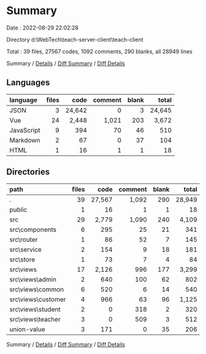 # Summary

Date : 2022-08-29 22:02:28

Directory d:\\WebTech\\teach-server-client\\teach-client

Total : 39 files,  27567 codes, 1092 comments, 290 blanks, all 28949 lines

Summary / [Details](details.md) / [Diff Summary](diff.md) / [Diff Details](diff-details.md)

## Languages
| language | files | code | comment | blank | total |
| :--- | ---: | ---: | ---: | ---: | ---: |
| JSON | 3 | 24,642 | 0 | 3 | 24,645 |
| Vue | 24 | 2,448 | 1,021 | 203 | 3,672 |
| JavaScript | 9 | 394 | 70 | 46 | 510 |
| Markdown | 2 | 67 | 0 | 37 | 104 |
| HTML | 1 | 16 | 1 | 1 | 18 |

## Directories
| path | files | code | comment | blank | total |
| :--- | ---: | ---: | ---: | ---: | ---: |
| . | 39 | 27,567 | 1,092 | 290 | 28,949 |
| public | 1 | 16 | 1 | 1 | 18 |
| src | 29 | 2,779 | 1,090 | 240 | 4,109 |
| src\\components | 6 | 295 | 25 | 21 | 341 |
| src\\router | 1 | 86 | 52 | 7 | 145 |
| src\\service | 2 | 154 | 9 | 18 | 181 |
| src\\store | 1 | 73 | 7 | 4 | 84 |
| src\\views | 17 | 2,126 | 996 | 177 | 3,299 |
| src\\views\\admin | 2 | 640 | 100 | 62 | 802 |
| src\\views\\common | 6 | 520 | 6 | 14 | 540 |
| src\\views\\customer | 4 | 966 | 63 | 96 | 1,125 |
| src\\views\\student | 2 | 0 | 318 | 2 | 320 |
| src\\views\\teacher | 3 | 0 | 509 | 3 | 512 |
| union-value | 3 | 171 | 0 | 35 | 206 |

Summary / [Details](details.md) / [Diff Summary](diff.md) / [Diff Details](diff-details.md)